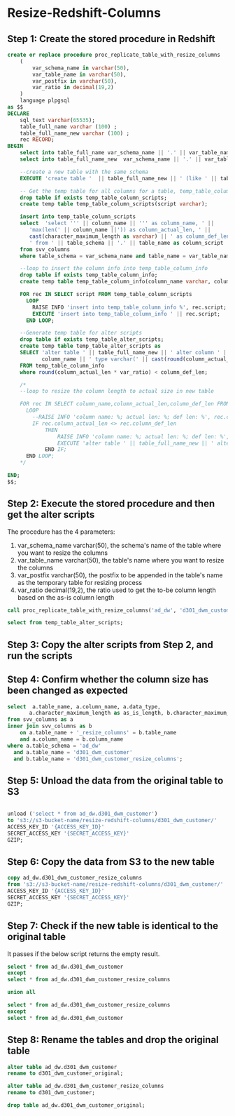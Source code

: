 # Resize-Redshift-Columns



## Step 1: Create the stored procedure in Redshift

```sql
create or replace procedure proc_replicate_table_with_resize_columns
    (
        var_schema_name in varchar(50),
        var_table_name in varchar(50),
        var_postfix in varchar(50),
        var_ratio in decimal(19,2)
    )
    language plpgsql
as $$
DECLARE
    sql_text varchar(65535);
    table_full_name varchar (100) ;
    table_full_name_new varchar (100) ;
    rec RECORD;
BEGIN
    select into table_full_name var_schema_name || '.' || var_table_name;
    select into table_full_name_new  var_schema_name || '.' || var_table_name || var_postfix;

    --create a new table with the same schema
    EXECUTE 'create table '  || table_full_name_new || ' (like ' || table_full_name || ')';

    -- Get the temp table for all columns for a table, temp_table_column_scripts
    drop table if exists temp_table_column_scripts;
    create temp table temp_table_column_scripts(script varchar);

    insert into temp_table_column_scripts
    select  'select ''' || column_name || ''' as column_name, ' ||
       'max(len(' || column_name ||')) as column_actual_len, ' ||
       cast(character_maximum_length as varchar) || ' as column_def_len' ||
       ' from ' || table_schema || '.' || table_name as column_script
    from svv_columns
    where table_schema = var_schema_name and table_name = var_table_name and data_type = 'character varying';

    --loop to insert the column info into temp_table_column_info
    drop table if exists temp_table_column_info;
    create temp table temp_table_column_info(column_name varchar, column_actual_len int, column_def_len int);

    FOR rec IN SELECT script FROM temp_table_column_scripts
      LOOP
        RAISE INFO 'insert into temp_table_column_info %', rec.script;
        EXECUTE 'insert into temp_table_column_info ' || rec.script;
      END LOOP;

    --Generate temp table for alter scripts
    drop table if exists temp_table_alter_scripts;
    create temp table temp_table_alter_scripts as
    SELECT 'alter table ' || table_full_name_new || ' alter column ' ||
           column_name || ' type varchar(' || cast(round(column_actual_len * var_ratio) as varchar) || ');'
    FROM temp_table_column_info
    where round(column_actual_len * var_ratio) < column_def_len;

    /*
    --loop to resize the column length to actual size in new table

    FOR rec IN SELECT column_name,column_actual_len,column_def_len FROM temp_table_column_info
      LOOP
        --RAISE INFO 'column name: %; actual len: %; def len: %', rec.column_name,rec.column_actual_len,rec.column_def_len;
        IF rec.column_actual_len <> rec.column_def_len
            THEN
                RAISE INFO 'column name: %; actual len: %; def len: %', rec.column_name,rec.column_actual_len,rec.column_def_len;
                EXECUTE 'alter table ' || table_full_name_new || ' alter column ' || rec.column_name || ' type varchar(' || cast(rec.column_actual_len as varchar) || ');';
            END IF;
      END LOOP;
    */

END;
$$;

```


## Step 2: Execute the stored procedure and then get the alter scripts 
The procedure has the 4 parameters:
1. var_schema_name varchar(50), the schema's name of the table where you want to resize the columns 
2. var_table_name varchar(50), the table's name where you want to resize the columns 
3. var_postfix varchar(50), the postfix to be appended in the table's name as the temporary table for resizing process  
4. var_ratio decimal(19,2), the ratio used to get the to-be column length based on the as-is column length 

```sql
call proc_replicate_table_with_resize_columns('ad_dw', 'd301_dwm_customer', '_resize_columns', '1.15');

select from temp_table_alter_scripts;
```

## Step 3: Copy the alter scripts from Step 2, and run the scripts

## Step 4: Confirm whether the column size has been changed as expected 

```sql
select  a.table_name, a.column_name, a.data_type,
       a.character_maximum_length as as_is_length, b.character_maximum_length as to_be_length
from svv_columns as a
inner join svv_columns as b
    on a.table_name + '_resize_columns' = b.table_name
    and a.column_name = b.column_name
where a.table_schema = 'ad_dw'
  and a.table_name = 'd301_dwm_customer'
  and b.table_name = 'd301_dwm_customer_resize_columns';
```

## Step 5: Unload the data from the original table to S3

```sql

unload ('select * from ad_dw.d301_dwm_customer')
to 's3://s3-bucket-name/resize-redshift-columns/d301_dwm_customer/'
ACCESS_KEY_ID '{ACCESS_KEY_ID}'
SECRET_ACCESS_KEY '{SECRET_ACCESS_KEY}'
GZIP;

```

## Step 6: Copy the data from S3 to the new table 

```sql
copy ad_dw.d301_dwm_customer_resize_columns
from 's3://s3-bucket-name/resize-redshift-columns/d301_dwm_customer/'
ACCESS_KEY_ID '{ACCESS_KEY_ID}'
SECRET_ACCESS_KEY '{SECRET_ACCESS_KEY}'
GZIP;
```

## Step 7: Check if the new table is identical to the original table 

It passes if the below script returns the empty result. 

```sql
select * from ad_dw.d301_dwm_customer
except
select * from ad_dw.d301_dwm_customer_resize_columns

union all

select * from ad_dw.d301_dwm_customer_resize_columns
except
select * from ad_dw.d301_dwm_customer
```

## Step 8: Rename the tables and drop the original table 

```sql
alter table ad_dw.d301_dwm_customer
rename to d301_dwm_customer_original;

alter table ad_dw.d301_dwm_customer_resize_columns
rename to d301_dwm_customer;

drop table ad_dw.d301_dwm_customer_original;
```
